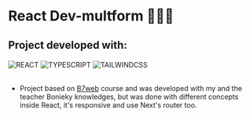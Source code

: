 # React Dev-multform 🧑‍💻🌐

## Project developed with:
<div style="display:inline_block">
    <img align= "center" src="https://img.shields.io/badge/React-20232A?style=for-the-badge&logo=react&logoColor=61DAFB" alt="REACT">
    <img align= "center" src="https://img.shields.io/badge/TypeScript-007ACC?style=for-the-badge&logo=typescript&logoColor=white" alt="TYPESCRIPT">
    <img align= "center" src="https://img.shields.io/badge/Tailwind_CSS-38B2AC?style=for-the-badge&logo=tailwind-css&logoColor=white" alt="TAILWINDCSS">
</div>
</br> 

- Project based on [B7web](https://lp.b7web.com.br/fullstack) course and was developed with my and the teacher Bonieky knowledges, but was done with different concepts inside React, it's responsive and use Next's router too. 
